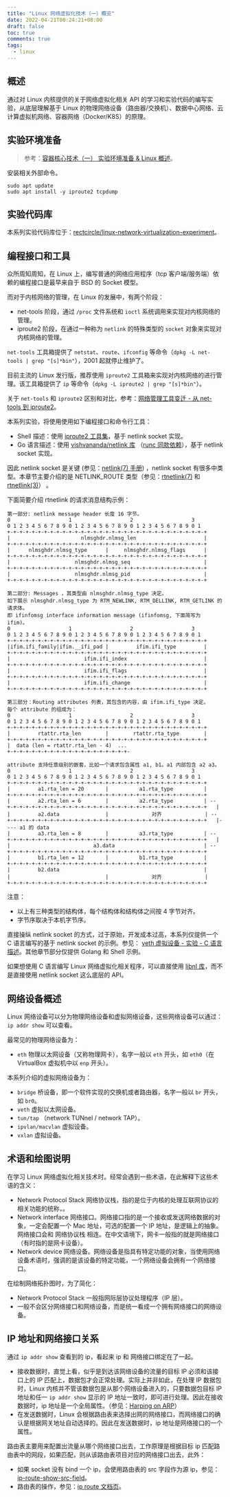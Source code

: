 ```yaml
---
title: "Linux 网络虚拟化技术（一）概览"
date: 2022-04-21T00:24:21+08:00
draft: false
toc: true
comments: true
tags:
  - linux
---
```


## 概述

通过对 Linux 内核提供的关于网络虚拟化相关 API 的学习和实验代码的编写实验，从底层理解基于 Linux 的物理网络设备（路由器/交换机）、数据中心网络、云计算虚拟机网络、容器网络（Docker/K8S）的原理。

## 实验环境准备

> 参考：[容器核心技术（一） 实验环境准备 & Linux 概述](posts/container-core-tech-1-experiment-preparation-and-linux-base/#实验环境准备)。

安装相关外部命令。

```
sudo apt update
sudo apt install -y iproute2 tcpdump
```

## 实验代码库

本系列实验代码库位于：[rectcircle/linux-network-virtualization-experiment](https://github.com/rectcircle/linux-network-virtualization-experiment)。

## 编程接口和工具

众所周知周知，在 Linux 上，编写普通的网络应用程序（tcp 客户端/服务端）依赖的编程接口是最早来自于 BSD 的 Socket 模型。

而对于内核网络的管理，在 Linux 的发展中，有两个阶段：

* net-tools 阶段，通过 `/proc` 文件系统和 `ioctl` 系统调用来实现对内核网络的管理。
* iproute2 阶段，在通过一种称为 `netlink` 的特殊类型的 `socket` 对象来实现对内核网络的管理。

`net-tools` 工具箱提供了 `netstat`、`route`、`ifconfig` 等命令（`dpkg -L net-tools | grep "[s]*bin"`），2001 起就停止维护了。

目前主流的 Linux 发行版，推荐使用 `iproute2` 工具箱来实现对内核网络的进行管理。该工具箱提供了 `ip` 等命令（`dpkg -L iproute2 | grep "[s]*bin"`）。

关于 `net-tools` 和 `iproute2` 区别和对比，参考：[网络管理工具变迁 - 从 net-tools 到 iproute2](http://www.jiatcool.com/?p=762)。

本系列实验，将使用使用如下编程接口和命令行工具：

* Shell 描述：使用 [iproute2 工具集](https://github.com/shemminger/iproute2)，基于 netlink socket 实现。
* Go 语言描述：使用 [vishvananda/netlink 库](https://github.com/vishvananda/netlink) （[runc 同款依赖](https://github.com/opencontainers/runc/blob/main/go.mod#L21)），基于 netlink socket 实现。

因此 netlink socket 是关键 (参见：[netlink(7) 手册](https://man7.org/linux/man-pages/man7/netlink.7.html)) ，netlink socket 有很多中类型。本章节主要介绍的是 NETLINK_ROUTE 类型（参见：[rtnetlink(7)](https://man7.org/linux/man-pages/man7/rtnetlink.7.html) 和 [rtnetlink(3)](https://man7.org/linux/man-pages/man3/rtnetlink.3.html)） 。

下面简要介绍 rtnetlink 的请求消息结构示例：

```
第一部分: netlink message header 长度 16 字节。
0                   1                   2                   3
0 1 2 3 4 5 6 7 8 9 0 1 2 3 4 5 6 7 8 9 0 1 2 3 4 5 6 7 8 9 0 1
+-+-+-+-+-+-+-+-+-+-+-+-+-+-+-+-+-+-+-+-+-+-+-+-+-+-+-+-+-+-+-+-+ 
|                       nlmsghdr.nlmsg_len                      |
+-+-+-+-+-+-+-+-+-+-+-+-+-+-+-+-+-+-+-+-+-+-+-+-+-+-+-+-+-+-+-+-+
|      nlmsghdr.nlmsg_type      |     nlmsghdr.nlmsg_flags      |
+-+-+-+-+-+-+-+-+-+-+-+-+-+-+-+-+-+-+-+-+-+-+-+-+-+-+-+-+-+-+-+-+
|                     nlmsghdr.nlmsg_seq                        |
+-+-+-+-+-+-+-+-+-+-+-+-+-+-+-+-+-+-+-+-+-+-+-+-+-+-+-+-+-+-+-+-+
|                     nlmsghdr.nlmsg_pid                        |
+-+-+-+-+-+-+-+-+-+-+-+-+-+-+-+-+-+-+-+-+-+-+-+-+-+-+-+-+-+-+-+-+

第二部分: Messages ，其类型由 nlmsghdr.nlmsg_type 决定。
如下展示 nlmsghdr.nlmsg_type 为 RTM_NEWLINK, RTM_DELLINK, RTM_GETLINK 的请求体。
即 ifinfomsg interface information message (ifinfomsg, 下面简写为 ifim)。
0                   1                   2                   3
0 1 2 3 4 5 6 7 8 9 0 1 2 3 4 5 6 7 8 9 0 1 2 3 4 5 6 7 8 9 0 1
+-+-+-+-+-+-+-+-+-+-+-+-+-+-+-+-+-+-+-+-+-+-+-+-+-+-+-+-+-+-+-+-+ 
|ifim.ifi_family|ifim.__ifi_pad |         ifim.ifi_type         |
+-+-+-+-+-+-+-+-+-+-+-+-+-+-+-+-+-+-+-+-+-+-+-+-+-+-+-+-+-+-+-+-+
|                        ifim.ifi_index                         |
+-+-+-+-+-+-+-+-+-+-+-+-+-+-+-+-+-+-+-+-+-+-+-+-+-+-+-+-+-+-+-+-+
|                        ifim.ifi_flags                         |
+-+-+-+-+-+-+-+-+-+-+-+-+-+-+-+-+-+-+-+-+-+-+-+-+-+-+-+-+-+-+-+-+
|                        ifim.ifi_change                        |
+-+-+-+-+-+-+-+-+-+-+-+-+-+-+-+-+-+-+-+-+-+-+-+-+-+-+-+-+-+-+-+-+

第三部分：Routing attributes 列表，其包含的内容，由 ifim.ifi_type 决定。
每个 attribute 的组成为：
0                   1                   2                   3
0 1 2 3 4 5 6 7 8 9 0 1 2 3 4 5 6 7 8 9 0 1 2 3 4 5 6 7 8 9 0 1
+-+-+-+-+-+-+-+-+-+-+-+-+-+-+-+-+-+-+-+-+-+-+-+-+-+-+-+-+-+-+-+-+ 
|         rtattr.rta_len        |        rtattr.rta_type        |
+-+-+-+-+-+-+-+-+-+-+-+-+-+-+-+-+-+-+-+-+-+-+-+-+-+-+-+-+-+-+-+-+
|  data (len = rtattr.rta_len - 4)  ...
+-+-+-+-+-+-+-+-+-+-+-+-+-+-+-+-+-+-+-+-

attribute 支持任意级别的嵌套，比如一个请求包含属性 a1, b1。a1 内部包含 a2 a3。
0                   1                   2                   3
0 1 2 3 4 5 6 7 8 9 0 1 2 3 4 5 6 7 8 9 0 1 2 3 4 5 6 7 8 9 0 1
+-+-+-+-+-+-+-+-+-+-+-+-+-+-+-+-+-+-+-+-+-+-+-+-+-+-+-+-+-+-+-+-+ 
|         a1.rta_len = 20       |          a1.rta_type          |
+-+-+-+-+-+-+-+-+-+-+-+-+-+-+-+-+-+-+-+-+-+-+-+-+-+-+-+-+-+-+-+-+
|         a2.rta_len = 6        |          a2.rta_type          | --
+-+-+-+-+-+-+-+-+-+-+-+-+-+-+-+-+-+-+-+-+-+-+-+-+-+-+-+-+-+-+-+-+   |
|         a2.data               |              对齐              | --
+-+-+-+-+-+-+-+-+-+-+-+-+-+-+-+-+-+-+-+-+-+-+-+-+-+-+-+-+-+-+-+-+   |---- a1 的 data
|         a3.rta_len = 8        |          a3.rta_type          | --
+-+-+-+-+-+-+-+-+-+-+-+-+-+-+-+-+-+-+-+-+-+-+-+-+-+-+-+-+-+-+-+-+   |
|                           a3.data                             | --
+-+-+-+-+-+-+-+-+-+-+-+-+-+-+-+-+-+-+-+-+-+-+-+-+-+-+-+-+-+-+-+-+
|         b1.rta_len = 12       |          b1.rta_type          |
+-+-+-+-+-+-+-+-+-+-+-+-+-+-+-+-+-+-+-+-+-+-+-+-+-+-+-+-+-+-+-+-+
|         b2.data                                               |
|                               |              对齐              |
+-+-+-+-+-+-+-+-+-+-+-+-+-+-+-+-+-+-+-+-+-+-+-+-+-+-+-+-+-+-+-+-+
```

注意：

* 以上有三种类型的结构体，每个结构体和结构体之间按 4 字节对齐。
* 字节序取决于本机字节序。

直接操纵 netlink socket 的方式，过于原始，开发成本过高，本系列仅提供一个 C 语言编写的基于 netlink socket 的示例。参见： [veth 虚拟设备 - 实验 - C 语言描述](/posts/linux-net-virual-02-veth/#c-语言描述调用-netlink)。其他章节部分仅提供 Golang 和 Shell 示例。

如果想使用 C 语言编写 Linux 网络虚拟化相关程序，可以直接使用 [libnl 库](https://www.infradead.org/~tgr/libnl/)，而不是直接使用 netlink socket 这么底层的 API。

## 网络设备概述

Linux 网络设备可以分为物理网络设备和虚拟网络设备，这些网络设备可以通过：`ip addr show` 可以查看。

最常见的物理网络设备为：

* `eth` 物理以太网设备（又称物理网卡），名字一般以 `eth` 开头，如 `eth0`（在 VirtualBox 虚拟机中以 `enp` 开头）。

本系列介绍的虚拟网络设备为：

* `bridge` 桥设备，即一个软件实现的交换机或者路由器，名字一般以 `br` 开头，如 `br0`。
* `veth` 虚拟以太网设备。
* `tun/tap` （network TUNnel / network TAP）。
* `ipvlan/macvlan` 虚拟设备。
* `vxlan` 虚拟设备。

## 术语和绘图说明

在学习 Linux 网络虚拟化相关技术时。经常会遇到一些术语，在此解释下这些术语的含义：

* Network Protocol Stack 网络协议栈，指的是位于内核的处理互联网协议的相关功能的统称，。
* Network interface 网络接口。网络接口指的是一个接收或发送网络数据的对象，一定会配置一个 Mac 地址，可选的配置一个 IP 地址，是逻辑上的抽象。网络接口会和 网络协议栈 相连。在中文语境下，网卡一般指的就是网络接口（有时指的是网卡设备）。
* Network device 网络设备。网络设备是指具有特定功能的对象，当使用网络设备术语时，强调的是该设备的特定功能，一个网络设备会拥有一个网络接口。

在绘制网络拓扑图时，为了简化：

* Network Protocol Stack 一般指网际层协议处理程序（IP 层）。
* 一般不会区分网络接口和网络设备，而是统一看成一个拥有网络接口的网络设备。

<!-- ## 路由表、arp 表和 fdb

TODO 添加，查看这几个表对应查看命令以及简述

* 这几张表如何维护的
* 这个几个表在 IP 通讯过程中的过程作用 -->

## IP 地址和网络接口关系

通过 `ip addr show` 查看到的 ip，看起来 ip 和 网络接口绑定在了一起。

* 接收数据时，直觉上看，似乎是到达该网络设备的流量的目标 IP 必须和该接口上的 IP 匹配上，数据包才会正常处理。实际上并非如此，在处理 IP 数据包时，Linux 内核并不管该数据包是从那个网络设备进入的，只要数据包目标 IP 地址和任一 `ip addr show` 显示的 IP 地址一致时，即可进行处理。因此在接收数据时，ip 地址是一个全局属性。（参见：[Harping on ARP](https://lwn.net/Articles/45373/)）
* 在发送数据时，Linux 会根据路由表来选择出网的网络接口，而网络接口的确认是根据网关地址自动选择的。因此在发送数据时，ip 地址是网络接口的一个属性。

路由表主要用来配置出流量从哪个网络接口出去，工作原理是根据目标 ip 匹配路由表中的网段，如果匹配，则从该路由表项目对应的网络接口出去，此外：

* 如果 socket 没有 bind 一个 ip，会使用路由表的 src 字段作为源 ip，参见：[ip-route-show-src-field](https://serverfault.com/questions/451601/ip-route-show-src-field)。
* 路由表的操作，参见：[ip route 文档页](http://linux-ip.net/html/tools-ip-route.html)。

